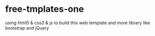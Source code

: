 # free-tmplates-one
using html5 &amp; css3 &amp; js to build this web template and more library like bootstrap and jQuery
